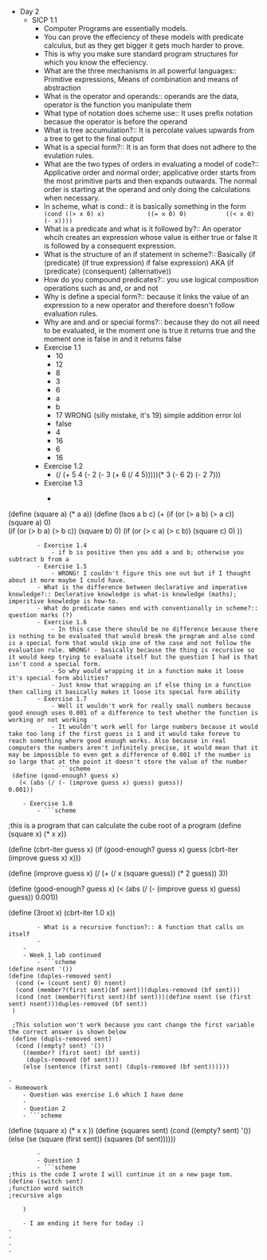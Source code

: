 - Day 2
    - SICP 1.1
        - Computer Programs are essentially models.
        - You can prove the effeciency of these models with predicate calculus, but as they get bigger it gets much harder to prove.
        - This is why you make sure standard program structures for which you know the effeciency.
        - What are the three mechanisms in all powerful languages:: Primitive expressions, Means of combination and means of abstraction 
        - What is the operator and operands:: operands are the data, operator is the function you manipulate them 
        - What type of notation does scheme use:: It uses prefix notation becasue the operator is before the operand
        - What is tree accumulation?:: It is percolate values upwards from a tree to get to the final output
        - What is a special form?:: It is an form that does not adhere to the evulation rules. 
        - What are the two types of orders in evaluating a model of code?:: Applicative order and normal order; applicative order starts from the most primitive parts and then expands outwards. The normal order is starting at the operand and only doing the calculations when necessary. 
        - In scheme, what is cond:: it is basically something in the form `  (cond ((> x 0) x)            ((= x 0) 0)           ((< x 0) (- x))))   ` 
        - What is a predicate and what is it followed by?:: An operator whcih creates an expression whose value is either true or false It is followed by a consequent expression. 
        - What is the structure of an if statement in scheme?:: Basically (if (predicate) (if true expression) if false expression) AKA (if ⟨predicate⟩ ⟨consequent⟩ ⟨alternative⟩)  
        - How do you compound predicates?:: you use logical composition operations such as and, or and not
        - Why is define a special form?:: because it links the value of an expression to a new operator and therefore doesn't follow evaluation rules. 
        - Why are and and or special forms?:: because they do not all need to be evaluated, ie the moment one is true it returns true and the moment one is false in and it returns false
        - Exercise 1.1
            - 10
            - 12
            - 8
            - 3
            - 6
            - a
            - b
            - 17 WRONG (silly mistake, it's 19) simple addition error lol
            - false
            - 4
            - 16
            - 6
            - 16
        - Exercise 1.2
            - (/ (+ 5 4 (- 2 (- 3 (+ 6 (/ 4 5)))))(* 3 (- 6 2) (- 2 7)))
        - Exercise 1.3
            - ```scheme
(define (square a)
	(* a a))
(define (lsos a b c)
	(+ 
		(if (or (> a b) (> a c)) (square a) 0)  
		(if (or (> b a) (> b c)) (square b) 0)
		(if (or (> c a) (> c b)) (square c) 0)
		))
```
        - Exercise 1.4
            - if b is positive then you add a and b; otherwise you subtract b from a
        - Exercise 1.5
            - WRONG! I couldn't figure this one out but if I thought about it more maybe I could have.
        - What is the difference between declarative and imperative knowledge?:: Declerative knowledge is what-is knowledge (maths); imperitive knowledge is how-to. 
        - What do predicate names end with conventionally in scheme?:: question marks (?)
        - Exercise 1.6
            - In this case there should be no difference because there is nothing to be evaluated that would break the program and also cond is a special form that would skip one of the case and not follow the evaluation rule. WRONG! - basically because the thing is recursive so it would keep trying to evaluate itself but the question I had is that isn't cond a special form.
            - So why would wrapping it in a function make it loose it's special form abilities?
            - Just know that wrapping an if else thing in a function then calling it basically makes it loose its special form ability
        - Exercise 1.7
            - Well it wouldn't work for really small numbers because good enough uses 0.001 of a difference to test whether the function is working or not working
            - It wouldn't work well for large numbers because it would take too long if the first guess is 1 and it would take foreve to reach something where good enough works. Also because in real computers the numbers aren't infinitely precise, it would mean that it may be impossible to even get a difference of 0.001 if the number is so large that at the point it doesn't store the value of the number
            - ```scheme
 (define (good-enough? guess x) 
   (< (abs (/ (- (improve guess x) guess) guess)) 0.001))
```
        - Exercise 1.8
            - ```scheme
;this is a program that can calculate the cube root of a program
(define (square x) 
   (* x x)) 

(define (cbrt-iter guess x)
	(if (good-enough? guess x) 
		guess 
		(cbrt-iter (improve guess x) x)))

(define (improve guess x)
	(/ (+ (/ x (square guess)) (* 2 guess)) 3))

(define (good-enough? guess x) 
   (< (abs (/ (- (improve guess x) guess) guess)) 0.001))
   
(define (3root x) 
   (cbrt-iter 1.0 x)) 
   
```
        - What is a recursive function?:: A function that calls on itself
        - 
    - 
    - Week 1 lab continued
        - ```scheme
(define nsent '())
(define (duples-removed sent)
  (cond (= (count sent) 0) nsent)
  (cond (member?(first sent)(bf sent))(duples-removed (bf sent)))
  (cond (not (member?(first sent)(bf sent)))(define nsent (se (first sent) nsent)))duples-removed (bf sent))  
 )
 
 ;This solution won't work because you cant change the first variable the correct answer is shown below
 (define (dupls-removed sent)
  (cond ((empty? sent) '())
	((member? (first sent) (bf sent))
	 (dupls-removed (bf sent)))
	(else (sentence (first sent) (dupls-removed (bf sent))))))
```
    - 
    - Homeowork
        - Question was exercise 1.6 which I have done
        - 
        - Question 2
        - ```scheme
(define (square x) (* x x ))
(define (squares sent) 
	(cond ((empty? sent) '())
	(else (se (square (first sent)) (squares (bf sent))))))
	
```
        - 
        - Question 3
        - ```scheme
;this is the code I wrote I will continue it on a new page tom. 
(define (switch sent)
;function word switch 
;recursive algo

    )
```
        - I am ending it here for today :)
    - 
    - 
    - 
    - 
